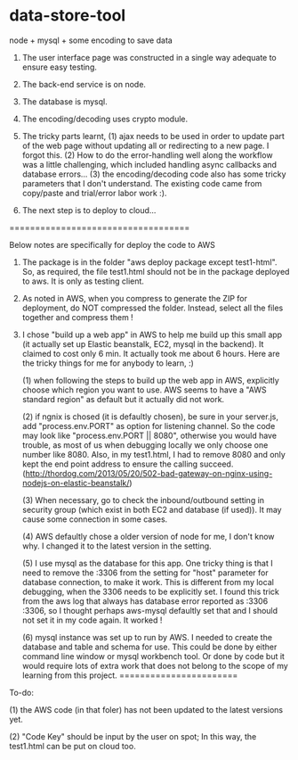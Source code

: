 # data-store-tool
node + mysql + some encoding to save data


1. The user interface page was constructed in a single way adequate to ensure easy testing.

2. The back-end service is on node.

3. The database is mysql.

4. The encoding/decoding uses crypto module.

5. The tricky parts learnt,
    (1) ajax needs to be used in order to update part of the web page without updating all or redirecting to a new page.  I forgot this.
    (2) How to do the error-handling well along the workflow was a little challenging, which included handling async callbacks and database errors...
    (3) the encoding/decoding code also has some tricky parameters that I don't understand.  The existing code came from copy/paste and trial/error labor work :).   
    
6. The next step is to deploy to cloud... 



===================================

Below notes are specifically for deploy the code to AWS

1. The package is in the folder "aws deploy package except test1-html".  So, as required, the file test1.html should not be in the package deployed to aws.  It is only as testing client.

2. As noted in AWS, when you compress to generate the ZIP for deployment, do NOT compressed the folder.  Instead, select all the files together and compress them !

3. I chose "build up a web app" in AWS to help me build up this small app (it actually set up Elastic beanstalk, EC2, mysql in the backend).  It claimed to cost only 6 min.  It actually took me about 6 hours.  Here are the tricky things for me for anybody to learn, :)

    (1) when following the steps to build up the web app in AWS, explicitly choose which region you want to use.  AWS seems to have a "AWS standard region" as default but it actually did not work.
    
    (2) if ngnix is chosed (it is defaultly chosen), be sure in your server.js, add "process.env.PORT" as option for listening channel.  So the code may look like "process.env.PORT || 8080", otherwise you would have trouble, as most of us when debugging locally we only choose one number like 8080.  Also, in my test1.html, I had to remove 8080 and only kept the end point address to ensure the calling succeed.  (http://thordog.com/2013/05/20/502-bad-gateway-on-nginx-using-nodejs-on-elastic-beanstalk/)
    
    (3) When necessary, go to check the inbound/outbound setting in security group (which exist in both EC2 and database (if used)).  It may cause some connection in some cases.
    
    (4) AWS defaultly chose a older version of node for me, I don't know why.  I changed it to the latest version in the setting.  
    
    (5) I use mysql as the database for this app.  One tricky thing is that I need to remove the :3306 from the setting for "host" parameter for database connection, to make it work.  This is different from my local debugging, when the 3306 needs to be explicitly set.  I found this trick from the aws log that always has database error reported as :3306 :3306, so I thought perhaps aws-mysql defaultly set that and I should not set it in my code again.  It worked !
    
    (6) mysql instance was set up to run by AWS.  I needed to create the database and table and schema for use.  This could be done by either command line window or mysql workbench tool.  Or done by code but it would require lots of extra work that does not belong to the scope of my learning from this project.
=======================


To-do:

(1) the AWS code (in that foler) has not been updated to the latest versions yet.

(2) "Code Key" should be input by the user on spot;  In this way, the test1.html can be put on cloud too.
